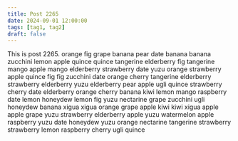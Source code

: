 ```yaml
---
title: Post 2265
date: 2024-09-01 12:00:00
tags: [tag1, tag2]
draft: false
---
```

This is post 2265.
orange
fig
grape
banana
pear
date
banana
banana
zucchini
lemon
apple
quince
quince
tangerine
elderberry
fig
tangerine
mango
apple
mango
elderberry
strawberry
date
yuzu
orange
strawberry
apple
quince
fig
fig
zucchini
date
orange
cherry
tangerine
elderberry
strawberry
elderberry
yuzu
elderberry
pear
apple
ugli
quince
strawberry
cherry
date
elderberry
orange
cherry
banana
kiwi
lemon
mango
raspberry
date
lemon
honeydew
lemon
fig
yuzu
nectarine
grape
zucchini
ugli
honeydew
banana
xigua
xigua
orange
grape
apple
kiwi
kiwi
xigua
apple
apple
grape
yuzu
strawberry
elderberry
apple
yuzu
watermelon
apple
raspberry
yuzu
date
honeydew
yuzu
orange
nectarine
tangerine
strawberry
strawberry
lemon
raspberry
cherry
ugli
quince
